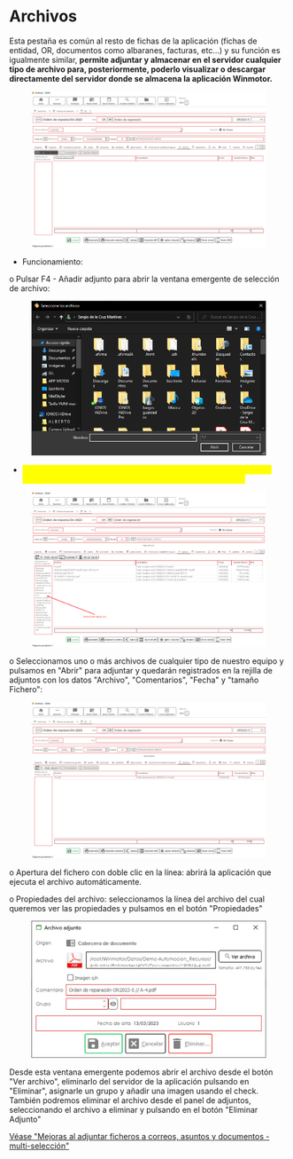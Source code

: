 # Archivos

Esta pestaña es común al resto de fichas de la aplicación (fichas de entidad, OR, documentos como albaranes, facturas, etc...) y su función es igualmente similar, **permite adjuntar y almacenar en el servidor cualquier tipo de archivo para, posteriormente, poderlo visualizar o descargar directamente del servidor donde se almacena la aplicación Winmotor.**

<figure><img src="../../../../../.gitbook/assets/imagen (8) (1).png" alt=""><figcaption></figcaption></figure>

* Funcionamiento:

o Pulsar F4 - Añadir adjunto para abrir la ventana emergente de selección de archivo:

<figure><img src="../../../../../.gitbook/assets/imagen (4) (4).png" alt=""><figcaption></figcaption></figure>

* <mark style="color:yellow;">También es posible arrastrar múltiples archivos para adjuntarlos a la ficha al campo indicado con la flecha en la siguiente imagen:</mark>

<figure><img src="../../../../../.gitbook/assets/imagen (5) (2).png" alt=""><figcaption></figcaption></figure>

o Seleccionamos uno o más archivos de cualquier tipo de nuestro equipo y pulsamos en "Abrir" para adjuntar y quedarán registrados en la rejilla de adjuntos con los datos "Archivo", "Comentarios", "Fecha" y "tamaño Fichero":

<figure><img src="../../../../../.gitbook/assets/imagen (2) (5).png" alt=""><figcaption></figcaption></figure>

o Apertura del fichero con doble clic en la línea: abrirá la aplicación que ejecuta el archivo automáticamente.

o Propiedades del archivo: seleccionamos la línea del archivo del cual queremos ver las propiedades y pulsamos en el botón "Propiedades"

<figure><img src="../../../../../.gitbook/assets/imagen (3) (1).png" alt=""><figcaption></figcaption></figure>

Desde esta ventana emergente podemos abrir el archivo desde el botón "Ver archivo", eliminarlo del servidor de la aplicación pulsando en "Eliminar", asignarle un grupo y añadir una imagen usando el check. También podremos eliminar el archivo desde el panel de adjuntos, seleccionando el archivo a eliminar y pulsando en el botón "Eliminar Adjunto"​​​

[Véase "Mejoras al adjuntar ficheros a correos, asuntos y documentos - multi-selección"](https://winmotor402721779.wordpress.com/2022/08/16/mejoras-al-adjuntar-ficheros-a-correos-asuntos-y-documentos-multiseleccion/)
